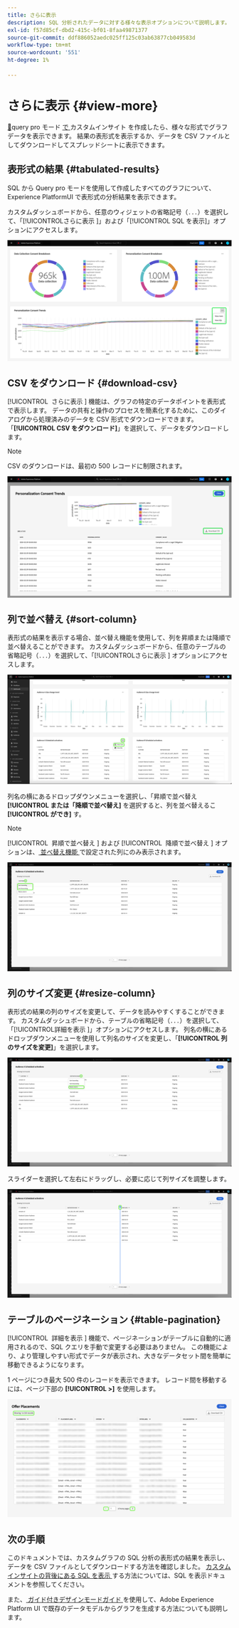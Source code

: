 ```yaml
---
title: さらに表示
description: SQL 分析されたデータに対する様々な表示オプションについて説明します。 カスタムダッシュボードから、分析の表形式の結果を表示したり、処理されたデータを CSV 形式でダウンロードしたりできます。
exl-id: f57d85cf-dbd2-415c-bf01-8faa49871377
source-git-commit: ddf886052aedc025ff125c03ab63877cb049583d
workflow-type: tm+mt
source-wordcount: '551'
ht-degree: 1%

---
```


# さらに表示 {#view-more}

[&#128279;](./overview.md#query-pro-mode)query pro モード [ で ](./overview.md) カスタムインサイト  を作成したら、様々な形式でグラフデータを表示できます。 結果の表形式を表示するか、データを CSV ファイルとしてダウンロードしてスプレッドシートに表示できます。

## 表形式の結果 {#tabulated-results}

SQL から Query pro モードを使用して作成したすべてのグラフについて、Experience PlatformUI で表形式の分析結果を表示できます。

カスタムダッシュボードから、任意のウィジェットの省略記号（`...`）を選択して、「[!UICONTROL &#x200B; さらに表示 &#x200B;]」および「[!UICONTROL SQL を表示 &#x200B;]」オプションにアクセスします。

![ インサイトの省略記号ドロップダウンメニューと、「さらに表示」オプションおよび「SQL を表示」オプションがハイライト表示されたカスタムダッシュボード。](../images/sql-insights-query-pro-mode/ellipses-dropdown.png)

## CSV をダウンロード {#download-csv}

[!UICONTROL &#x200B; さらに表示 &#x200B;] 機能は、グラフの特定のデータポイントを表形式で表示します。 データの共有と操作のプロセスを簡素化するために、このダイアログから処理済みのデータを CSV 形式でダウンロードできます。 「**[!UICONTROL CSV をダウンロード]**」を選択して、データをダウンロードします。

>[!NOTE]
>
>CSV のダウンロードは、最初の 500 レコードに制限されます。

![ インサイトのプレビューと、インサイトを生成した SQL の結果を表形式で表示するダイアログ。](../images/sql-insights-query-pro-mode/view-more-download-csv.png)

## 列で並べ替え {#sort-column}

表形式の結果を表示する場合、並べ替え機能を使用して、列を昇順または降順で並べ替えることができます。 カスタムダッシュボードから、任意のテーブルの省略記号（`...`）を選択して、「[!UICONTROL &#x200B; さらに表示 &#x200B;] オプションにアクセスします。

![ テーブルの省略記号ドロップダウンメニューと「さらに表示」オプションがハイライト表示されたカスタムダッシュボード。](../images/sql-insights-query-pro-mode/advanced-ellipses-dropdown.png)

列名の横にあるドロップダウンメニューを選択し、「昇順で並べ替え **[!UICONTROL または「降順で並べ替え]** を選択すると、列を並べ替えるこ **[!UICONTROL ができ]** す。

>[!NOTE]
>
>[!UICONTROL &#x200B; 昇順で並べ替え &#x200B;] および [!UICONTROL &#x200B; 降順で並べ替え &#x200B;] オプションは、[ 並べ替え機能 ](./overview.md#advanced-attributes) で設定された列にのみ表示されます。

![ 「昇順で並べ替え」オプションと「降順で並べ替え」オプションがハイライト表示されたテーブル列のドロップダウン。](../images/sql-insights-query-pro-mode/advanced-sort-dropdown.png)

## 列のサイズ変更 {#resize-column}

表形式の結果の列のサイズを変更して、データを読みやすくすることができます。 カスタムダッシュボードから、テーブルの省略記号（`...`）を選択して、「[!UICONTROL &#x200B; 詳細を表示 &#x200B;]」オプションにアクセスします。 列名の横にあるドロップダウンメニューを使用して列名のサイズを変更し、「**[!UICONTROL 列のサイズを変更]**」を選択します。

![ 「列をサイズ変更」オプションがハイライト表示されたテーブル列ドロップダウン。](../images/sql-insights-query-pro-mode/advanced-resize-dropdown.png)

スライダーを選択して左右にドラッグし、必要に応じて列サイズを調整します。

![ 列のリサイズバーがハイライト表示されているテーブル。](../images/sql-insights-query-pro-mode/advanced-resize-column.png)

## テーブルのページネーション {#table-pagination}

[!UICONTROL &#x200B; 詳細を表示 &#x200B;] 機能で、ページネーションがテーブルに自動的に適用されるので、SQL クエリを手動で変更する必要はありません。 この機能により、より管理しやすい形式でデータが表示され、大きなデータセット間を簡単に移動できるようになります。

1 ページにつき最大 500 件のレコードを表示できます。 レコード間を移動するには、ページ下部の **[!UICONTROL >]** を使用します。

![ 結果とページネーションがハイライト表示された表形式の結果。](../images/sql-insights-query-pro-mode/advanced-table-pagination.png)

## 次の手順

このドキュメントでは、カスタムグラフの SQL 分析の表形式の結果を表示し、データを CSV ファイルとしてダウンロードする方法を確認しました。 [ カスタムインサイトの背後にある SQL を表示 ](./view-sql.md) する方法については、SQL を表示ドキュメントを参照してください。

また、[ ガイド付きデザインモードガイド ](../standard-dashboards.md) を使用して、Adobe Experience Platform UI で既存のデータモデルからグラフを生成する方法についても説明します。
